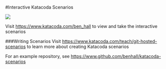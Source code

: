 #Interactive Katacoda Scenarios

[![](http://shields.katacoda.com/katacoda/ben_hall/count.svg)](https://www.katacoda.com/ben_hall "Get your profile on Katacoda.com")

Visit https://www.katacoda.com/ben_hall to view and take the interactive scenarios

###Writing Scenarios
Visit https://www.katacoda.com/teach/git-hosted-scenarios to learn more about creating Katacoda scenarios

For an example repository, see https://www.github.com/benhall/katacoda-scenarios
